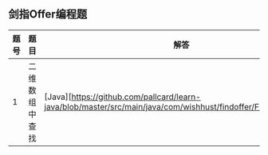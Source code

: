 ## 剑指Offer编程题

|题号|题目|解答
|-|-|-
| 1| 二维数组中查找| [Java][https://github.com/pallcard/learn-java/blob/master/src/main/java/com/wishhust/findoffer/FindInArray.java]
